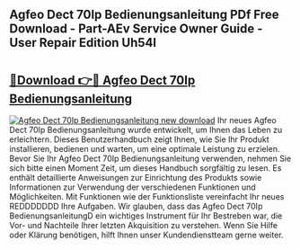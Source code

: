 ## Agfeo Dect 70Ip Bedienungsanleitung PDf Free Download - Part-AEv Service Owner Guide - User Repair Edition Uh54l

# <h2><a href="http://df2ojzr.blite.top/?on=Agfeo+Dect+70Ip+Bedienungsanleitung">🔗Download 👉🔴 Agfeo Dect 70Ip Bedienungsanleitung</a></h2>

[![Agfeo Dect 70Ip Bedienungsanleitung new download](https://i.imgur.com/lujVjoI.png)](http://df2ojzr.blite.top/?on=Agfeo+Dect+70Ip+Bedienungsanleitung)
Ihr neues Agfeo Dect 70Ip Bedienungsanleitung wurde entwickelt, um Ihnen das Leben zu erleichtern. Dieses Benutzerhandbuch zeigt Ihnen, wie Sie Ihr Produkt installieren, bedienen und warten, um eine optimale Leistung zu erzielen. Bevor Sie Ihr Agfeo Dect 70Ip Bedienungsanleitung verwenden, nehmen Sie sich bitte einen Moment Zeit, um dieses Handbuch sorgfältig zu lesen. Es enthält detaillierte Anweisungen zur Einrichtung des Produkts sowie Informationen zur Verwendung der verschiedenen Funktionen und Möglichkeiten. Mit Funktionen wie der Funktionsliste vereinfacht Ihr neues REDDDDDDD Ihre Aufgaben. Wir glauben, dass das Agfeo Dect 70Ip BedienungsanleitungD ein wichtiges Instrument für Ihr Bestreben war, die Vor- und Nachteile Ihrer letzten Akquisition zu verstehen. Wenn Sie Hilfe oder Klärung benötigen, hilft Ihnen unser Kundendienstteam gerne weiter.
